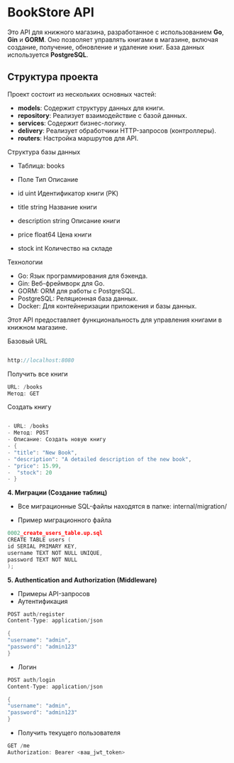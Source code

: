 # BookStore API

Это API для книжного магазина, разработанное с использованием **Go**, **Gin** и **GORM**. Оно позволяет управлять книгами в магазине, включая создание, получение, обновление и удаление книг. База данных используется **PostgreSQL**.

## Структура проекта

Проект состоит из нескольких основных частей:

- **models**: Содержит структуру данных для книги.
- **repository**: Реализует взаимодействие с базой данных.
- **services**: Содержит бизнес-логику.
- **delivery**: Реализует обработчики HTTP-запросов (контроллеры).
- **routers**: Настройка маршрутов для API.

Структура базы данных 
- Таблица: books

- Поле	Тип	Описание
- id	uint	Идентификатор книги (PK)
- title	string	Название книги
- description	string	Описание книги
- price	float64	Цена книги
- stock	int	Количество на складе

Технологии
- Go: Язык программирования для бэкенда.
- Gin: Веб-фреймворк для Go.
- GORM: ORM для работы с PostgreSQL.
- PostgreSQL: Реляционная база данных.
- Docker: Для контейнеризации приложения и базы данных.


Этот API предоставляет функциональность для управления книгами в книжном магазине.

Базовый URL
```go

http://localhost:8080
```
Получить все книги
```go
URL: /books
Метод: GET
```
Создать книгу
```go

- URL: /books
- Метод: POST
- Описание: Создать новую книгу
- {
- "title": "New Book",
- "description": "A detailed description of the new book",
- "price": 15.99,
-  "stock": 20
- }

```




**4. Миграции (Создание таблиц)**

- Все миграционные SQL-файлы находятся в папке:
internal/migration/

- Пример миграционного файла
```go
0002_create_users_table.up.sql
CREATE TABLE users (
id SERIAL PRIMARY KEY,
username TEXT NOT NULL UNIQUE,
password TEXT NOT NULL
);
```




**5. Authentication and Authorization (Middleware)**

- Примеры API-запросов
- Аутентификация
```go
POST auth/register
Content-Type: application/json

{
"username": "admin",
"password": "admin123"
}
```

- Логин
```go
POST auth/login
Content-Type: application/json

{
"username": "admin",
"password": "admin123"
}
```

- Получить текущего пользователя
```go
GET /me
Authorization: Bearer <ваш_jwt_token>
```


